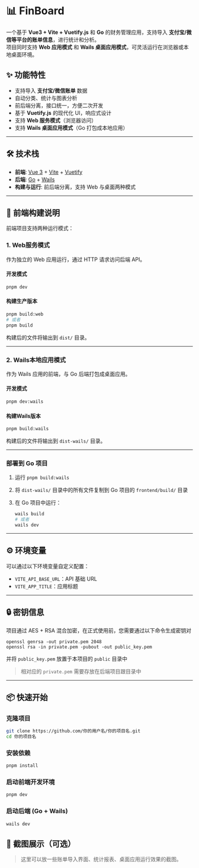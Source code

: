 # 📊 FinBoard

一个基于 **Vue3 + Vite + Vuetify.js** 和 **Go** 的财务管理应用，支持导入 **支付宝/微信等平台的账单信息**，进行统计和分析。  
项目同时支持 **Web 应用模式** 和 **Wails 桌面应用模式**，可灵活运行在浏览器或本地桌面环境。

## ✨ 功能特性

- 支持导入 **支付宝/微信账单** 数据
- 自动分类、统计与图表分析
- 前后端分离，接口统一，方便二次开发
- 基于 **Vuetify.js** 的现代化 UI，响应式设计
- 支持 **Web 服务模式**（浏览器访问）
- 支持 **Wails 桌面应用模式**（Go 打包成本地应用）

---

## 🛠 技术栈

- **前端**: [Vue 3](https://vuejs.org) + [Vite](https://vite.dev) + [Vuetify](https://vuetifyjs.com)
- **后端**: [Go](https://go.dev) + [Wails](https://wails.io)
- **构建与运行**: 前后端分离，支持 Web 与桌面两种模式

---

## 🚀 前端构建说明

前端项目支持两种运行模式：

### 1. Web服务模式

作为独立的 Web 应用运行，通过 HTTP 请求访问后端 API。

#### 开发模式

```bash
pnpm dev
```

#### 构建生产版本

```bash
pnpm build:web
# 或者
pnpm build
```

构建后的文件将输出到 `dist/` 目录。

---

### 2. Wails本地应用模式

作为 Wails 应用的前端，与 Go 后端打包成桌面应用。

#### 开发模式

```bash
pnpm dev:wails
```

#### 构建Wails版本

```bash
pnpm build:wails
```

构建后的文件将输出到 `dist-wails/` 目录。

---

### 部署到 Go 项目

1. 运行 `pnpm build:wails`​
2. 将 `dist-wails/` 目录中的所有文件复制到 Go 项目的 `frontend/build/` 目录
3. 在 Go 项目中运行：

    ```bash
    wails build
    # 或者
    wails dev
    ```

---

## ⚙️ 环境变量

可以通过以下环境变量自定义配置：

- ​`VITE_API_BASE_URL`：API 基础 URL
- ​`VITE_APP_TITLE`：应用标题

---

## 🔒 密钥信息

项目通过 AES + RSA 混合加密，在正式使用前，您需要通过以下命令生成密钥对

```
openssl genrsa -out private.pem 2048
openssl rsa -in private.pem -pubout -out public_key.pem
```

并将 `public_key.pem` 放置于本项目的 `public` 目录中

> 相对应的 `private.pem` 需要存放在后端项目跟目录中

---

## 📦 快速开始

### 克隆项目

```bash
git clone https://github.com/你的用户名/你的项目名.git
cd 你的项目名
```

### 安装依赖

```bash
pnpm install
```

### 启动前端开发环境

```bash
pnpm dev
```

### 启动后端 (Go + Wails)

```bash
wails dev
```

## 📸 截图展示（可选）

> 这里可以放一些账单导入界面、统计报表、桌面应用运行效果的截图。
